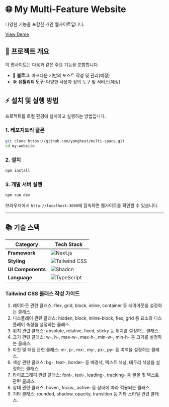 # 🌐 **My Multi-Feature Website**

다양한 기능을 포함한 개인 웹사이트입니다.

[View Deme](https://yangheat.github.io/multi-space/)

## 🚀 **프로젝트 개요**

이 웹사이트는 다음과 같은 주요 기능을 포함합니다.

- 📄 **블로그**: 마크다운 기반의 포스트 작성 및 관리(예정)
- 🛠️ **유틸리티 도구**: 다양한 사용자 정의 도구 및 서비스(예정)

## ⚡ **설치 및 실행 방법**

프로젝트를 로컬 환경에 설치하고 실행하는 방법입니다.

### 1. **레포지토리 클론**

```bash
git clone https://github.com/yangheat/multi-space.git
cd my-website
```

### 2. **설치**

```bash
npm install
```

### 3. **개발 서버 실행**

```bash
npm run dev
```

브라우저에서 `http://localhost:3000`에 접속하면 웹사이트를 확인할 수 있습니다.

---

## 📚 **기술 스택**

| **Category**      | **Tech Stack**                                                                                                  |
| ----------------- | --------------------------------------------------------------------------------------------------------------- |
| **Framework**     | ![Next.js](https://img.shields.io/badge/Next.js-000000?style=flat&logo=next.js&logoColor=white)                 |
| **Styling**       | ![Tailwind CSS](https://img.shields.io/badge/Tailwind%20CSS-0ea5e9?style=flat&logo=tailwindcss&logoColor=white) |
| **UI Components** | ![Shadcn](https://img.shields.io/badge/Shadcn%2FUI-3b82f6?style=flat&logoColor=white)                           |
| **Language**      | ![TypeScript](https://img.shields.io/badge/TypeScript-007ACC?style=flat&logo=typescript&logoColor=white)        |

### Tailwind CSS 클래스 작성 가이드

1. 레이아웃 관련 클래스: flex, grid, block, inline, container 등 레이아웃을 설정하는 클래스.
2. 디스플레이 관련 클래스: hidden, block, inline-block, flex, grid 등 요소의 디스플레이 속성을 설정하는 클래스.
3. 위치 관련 클래스: absolute, relative, fixed, sticky 등 위치를 설정하는 클래스.
4. 크기 관련 클래스: w-, h-, max-w-, max-h-, min-w-, min-h- 등 크기를 설정하는 클래스.
5. 마진 및 패딩 관련 클래스: m-, p-, mx-, my-, px-, py- 등 여백을 설정하는 클래스.
6. 색상 관련 클래스: bg-, text-, border- 등 배경색, 텍스트 색상, 테두리 색상을 설정하는 클래스.
7. 타이포그래피 관련 클래스: font-, text-, leading-, tracking- 등 글꼴 및 텍스트 관련 클래스.
8. 상태 관련 클래스: hover:, focus:, active: 등 상태에 따라 적용되는 클래스.
9. 기타 클래스: rounded, shadow, opacity, transition 등 기타 스타일 관련 클래스.
